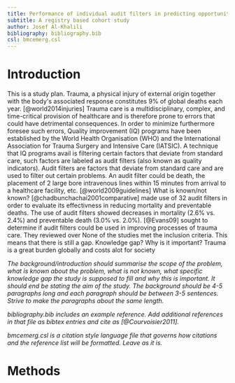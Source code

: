 ```yaml
---
title: Performance of individual audit filters in predicting opportunities for improvement in adult trauma patients
subtitle: A registry based cohort study
author: Josef Al-Khalili
bibliography: bibliography.bib
csl: bmcemerg.csl
---
```


Introduction
============
This is a study plan.
Trauma, a physical injury of external origin together with the body's associated response constitutes 9% of global deaths each year. [@world2014injuries]
Trauma care is a multidisciplinary, complex, and time-critical provision of healthcare and is therefore prone to errors that could have detrimental 
consequences. In order to minimize furthermore foresee such errors, Quality improvement (IQ) programs have been established by the World Health Organisation (WHO) and the International Association for Trauma Surgery and Intensive Care (IATSIC). A technique that IQ programs avail is filtering certain factors that deviate from standard care, such factors are labeled as audit filters (also known as quality indicators).
Audit filters are factors that deviate from standard care and are used to filter out certain problems. An audit filter could be death, the placement of 2 large bore intravenous lines within 15 minutes from arrival to a healthcare facility, etc. [@world2009guidelines]
What is known/not known?
[@chadbunchachai2001comparative] made use of 32 audit filters in order to evaluate its effectivness in reducing mortality and preventable deaths. The use of audit filters showed decreases in mortality (2.6% vs. 2.4%) and preventable death (3.0% vs. 2.0%).
[@Evans09] sought to determine if audit filters could be used in improving processes of trauma care. They reviewed over None of the studies met the inclusion criteria. This means that there is still 
a gap. 
Knowledge gap?
Why is it important?
Trauma is a great burden globally and costs alot for society 

*The background/introduction should summarise the scope of the problem,
what is known about the problem, what is not known, what specific
knowledge gap the study is supposed to fill and why this is
important. It should end be stating the aim of the study. The
background should be 4-5 paragraphs long and each paragraph should be
between 3-5 sentences. Strive to make the paragraphs about the same
length.*

*bibliography.bib includes an example reference. Add additional
references in that file as bibtex entries and cite as
[@Courvoisier2011].*

*bmcemerg.csl is a citation style language file that governs how
citations and the reference list will be formatted. Leave as it is.*

Methods
=======
